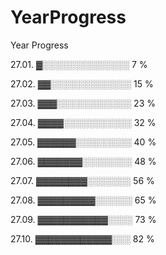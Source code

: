 # YearProgress

Year Progress 

27.01.
▓░░░░░░░░░░░░░░ 7 %

27.02.
▓▓░░░░░░░░░░░░░ 15 %

27.03.
▓▓▓░░░░░░░░░░░░ 23 %

27.04.
▓▓▓▓░░░░░░░░░░░ 32 %

27.05.
▓▓▓▓▓▓░░░░░░░░░ 40 %

27.06.
▓▓▓▓▓▓▓░░░░░░░░ 48 %

27.07.
▓▓▓▓▓▓▓▓░░░░░░░ 56 %

27.08.
▓▓▓▓▓▓▓▓▓░░░░░░ 65 %

27.09.
▓▓▓▓▓▓▓▓▓▓▓░░░░ 73 %

27.10.
▓▓▓▓▓▓▓▓▓▓▓▓░░░ 82 %
